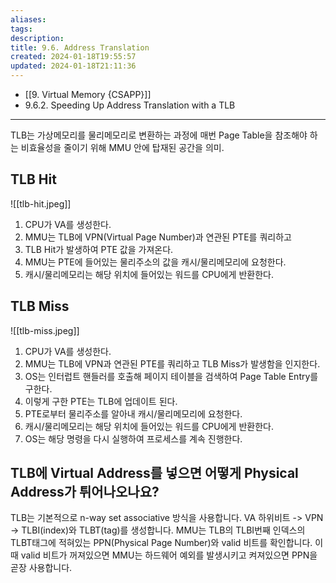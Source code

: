 ```yaml
---
aliases: 
tags: 
description:
title: 9.6. Address Translation
created: 2024-01-18T19:55:57
updated: 2024-01-18T21:11:36
---
```

- [[9. Virtual Memory {CSAPP}]]
- 9.6.2. Speeding Up Address Translation with a TLB
---

TLB는 가상메모리를 물리메모리로 변환하는 과정에 매번 Page Table을 참조해야 하는 비효율성을 줄이기 위해 MMU 안에 탑재된 공간을 의미.

## TLB Hit

![[tlb-hit.jpeg]]  

1. CPU가 VA를 생성한다.
2. MMU는 TLB에 VPN(Virtual Page Number)과 연관된 PTE를 쿼리하고
3. TLB Hit가 발생하여 PTE 값을 가져온다.
4. MMU는 PTE에 들어있는 물리주소의 값을 캐시/물리메모리에 요청한다.
5. 캐시/물리메모리는 해당 위치에 들어있는 워드를 CPU에게 반환한다.

## TLB Miss

![[tlb-miss.jpeg]]

1. CPU가 VA를 생성한다.
2. MMU는 TLB에 VPN과 연관된 PTE를 쿼리하고 TLB Miss가 발생함을 인지한다.
3. OS는 인터럽트 핸들러를 호출해 페이지 테이블을 검색하여 Page Table Entry를 구한다.
4. 이렇게 구한 PTE는 TLB에 업데이트 된다.
5. PTE로부터 물리주소를 알아내 캐시/물리메모리에 요청한다.
6. 캐시/물리메모리는 해당 위치에 들어있는 워드를 CPU에게 반환한다.
7. OS는 해당 명령을 다시 실행하여 프로세스를 계속 진행한다.

## TLB에 Virtual Address를 넣으면 어떻게 Physical Address가 튀어나오나요?

TLB는 기본적으로 n-way set associative 방식을 사용합니다. VA 하위비트 -> VPN -> TLBI(index)와 TLBT(tag)를 생성합니다. MMU는 TLB의 TLBI번째 인덱스의 TLBT태그에 적혀있는 PPN(Physical Page Number)와 valid 비트를 확인합니다. 이때 valid 비트가 꺼져있으면 MMU는 하드웨어 예외를 발생시키고 켜져있으면 PPN을 곧장 사용합니다.
